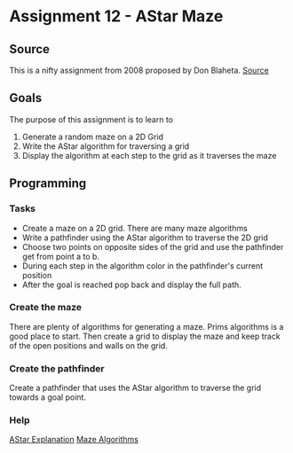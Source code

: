 Assignment 12 - AStar Maze
===========================

Source
------

This is a nifty assignment from 2008 proposed by Don Blaheta.
[Source](http://nifty.stanford.edu/2008/blaheta-maze/)

Goals
 -----
 The purpose of this assignment is to learn to
 1. Generate a random maze on a 2D Grid
 2. Write the AStar algorithm for traversing a grid 
 3. Display the algorithm at each step to the grid as it traverses the maze

Programming
-----------
### Tasks
- Create a maze on a 2D grid. There are many maze algorithms 
- Write a pathfinder using the AStar algorithm to traverse the 2D grid
- Choose two points on opposite sides of the grid and use the pathfinder get from point a to b. 
- During each step in the algorithm color in the pathfinder's current position
- After the goal is reached pop back and display the full path.
 
### Create the maze
There are plenty of algorithms for generating a maze. Prims algorithms is a good place to start. Then create a grid to display the maze and keep track of the open positions and walls on the grid.

### Create the pathfinder
Create a pathfinder that uses the AStar algorithm to traverse the grid towards a goal point.

### Help
[AStar Explanation](https://www.geeksforgeeks.org/a-search-algorithm/)
[Maze Algorithms](https://en.wikipedia.org/wiki/Maze_generation_algorithm)
